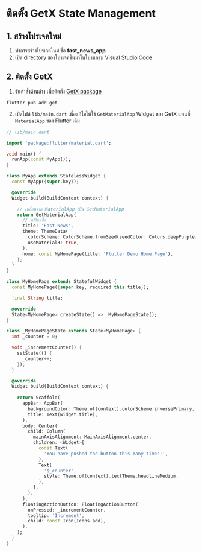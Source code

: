 
# ติดตั้ง **GetX** State Management

## 1. สร้างโปรเจคใหม่

1. ทำการสร้างโปรเจคใหม่ ชื่อ **fast_news_app**
2. เปิด directory ของโปรเจคขึ้นมาในโปรแกรม Visual Studio Code

## 2. ติดตั้ง GetX 

1. รันคำสั่งด้านล่าง เพื่อติดตั้ง [GetX package](https://pub.dev/packages/get)

```
flutter pub add get
```

2. เปิดไฟล์ `lib/main.dart` เพื่อแก้ไขให้ใช้ `GetMaterialApp` Widget ของ GetX แทนที่ `MaterialApp` ของ Flutter เดิม

```dart
// lib/main.dart

import 'package:flutter/material.dart';

void main() {
  runApp(const MyApp());
}

class MyApp extends StatelessWidget {
  const MyApp({super.key});

  @override
  Widget build(BuildContext context) {

    // เปลี่ยนจาก MaterialApp เป็น GetMaterialApp
    return GetMaterialApp(
      // เปลี่ยนชื่อ 
      title: 'Fast News',
      theme: ThemeData(
        colorScheme: ColorScheme.fromSeed(seedColor: Colors.deepPurple),
        useMaterial3: true,
      ),
      home: const MyHomePage(title: 'Flutter Demo Home Page'),
    );
  }
}

class MyHomePage extends StatefulWidget {
  const MyHomePage({super.key, required this.title});

  final String title;

  @override
  State<MyHomePage> createState() => _MyHomePageState();
}

class _MyHomePageState extends State<MyHomePage> {
  int _counter = 0;

  void _incrementCounter() {
    setState(() {
      _counter++;
    });
  }

  @override
  Widget build(BuildContext context) {
    
    return Scaffold(
      appBar: AppBar(
        backgroundColor: Theme.of(context).colorScheme.inversePrimary,
        title: Text(widget.title),
      ),
      body: Center(
        child: Column(
          mainAxisAlignment: MainAxisAlignment.center,
          children: <Widget>[
            const Text(
              'You have pushed the button this many times:',
            ),
            Text(
              '$_counter',
              style: Theme.of(context).textTheme.headlineMedium,
            ),
          ],
        ),
      ),
      floatingActionButton: FloatingActionButton(
        onPressed: _incrementCounter,
        tooltip: 'Increment',
        child: const Icon(Icons.add),
      ), 
    );
  }
}

```



